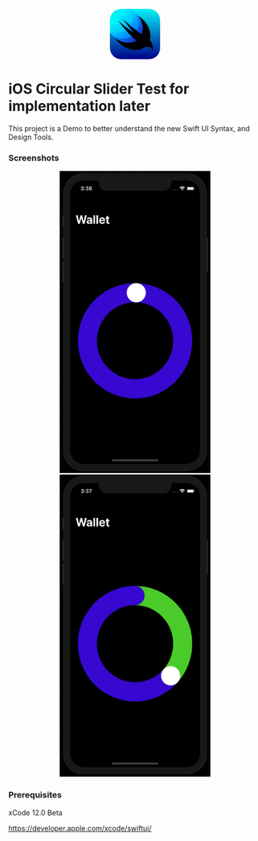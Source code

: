 <p align="center">
<img src="https://github.com/gdavisiv/Vivid-UI---DesignCode/blob/UI-Updates/DesignCode_1/Assets.xcassets/swiftuiLogo.png" height="100" width="100">
</p>

# iOS Circular Slider Test for implementation later

This project is a Demo to better understand the new Swift UI Syntax, and Design Tools. 

### Screenshots

<p align="center">
<img src="https://github.com/gdavisiv/CircularSlider/blob/main/CS1.png" height="600" width="300">
<img src="https://github.com/gdavisiv/CircularSlider/blob/main/CS2.png" height="600" width="300">
</p>

### Prerequisites

xCode 12.0 Beta

https://developer.apple.com/xcode/swiftui/
